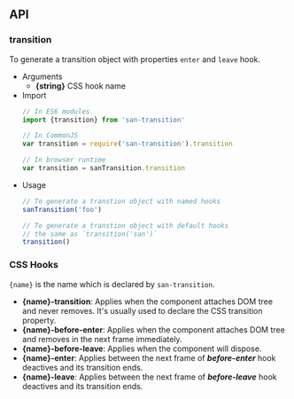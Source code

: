## API

### transition

To generate a transition object with properties `enter` and `leave` hook.

- Arguments
  - **{string}** CSS hook name
- Import
  ```javascript
  // In ES6 modules
  import {transition} from 'san-transition'

  // In CommonJS
  var transition = require('san-transition').transition

  // In browser runtime
  var transition = sanTransition.transition
  ```
- Usage
  ```javascript
  // To generate a transtion object with named hooks
  sanTransition('foo')

  // To generate a transtion object with default hooks
  // the same as `transition('san')`
  transition()
  ```

### CSS Hooks

`{name}` is the name which is declared by `san-transition`.

- **{name}-transition**: Applies when the component attaches DOM tree and never removes. It's usually used to declare the CSS transition property.
- **{name}-before-enter**: Applies when the component attaches DOM tree and removes in the next frame immediately.
- **{name}-before-leave**: Applies when the component will dispose.
- **{name}-enter**: Applies between the next frame of ***before-enter*** hook deactives and its transition ends.
- **{name}-leave**: Applies between the next frame of ***before-leave*** hook deactives and its transition ends.